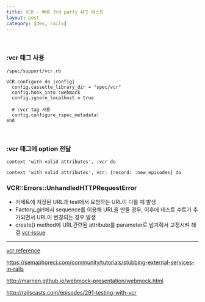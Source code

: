 ```yaml
---
title: VCR - 빠른 3rd party API 테스트 
layout: post
category: [dev, rails]
--- 
```


<br>

### :vcr 태그 사용 

`/spec/support/vcr.rb`

    VCR.configure do |config|
      config.cassette_library_dir = "spec/vcr"
      config.hook_into :webmock
      config.ignore_localhost = true

      # :vcr tag 사용
      config.configure_rspec_metadata!
    end


<br>

### :vcr 태그에 option 전달

    context 'with valid attributes', :vcr do

    context 'with valid attributes', vcr: {record: :new_episodes} do



### VCR::Errors::UnhandledHTTPRequestError

- 카세트에 저장된 URL과 test에서 요청하는 URL이 다를 때 발생
- Factory_girl에서 sequence를 이용해 URL을 만들 경우, 이후에 테스트 수트가 추가되면서 URL이 변경되는 경우 발생
- create() method에 URL관련된 attribute를 parameter로 넘겨줘서 고정시켜 해결 [vcr-issue][3]


---

[vcr reference][2]


[1]: https://github.com/vcr/vcr
[2]: https://www.relishapp.com/vcr/vcr/v/2-2-5/docs/test-frameworks/usage-with-rspec-metadata
[3]: https://github.com/vcr/vcr/issues/554

https://semaphoreci.com/community/tutorials/stubbing-external-services-in-rails

http://marnen.github.io/webmock-presentation/webmock.html

http://railscasts.com/episodes/291-testing-with-vcr
